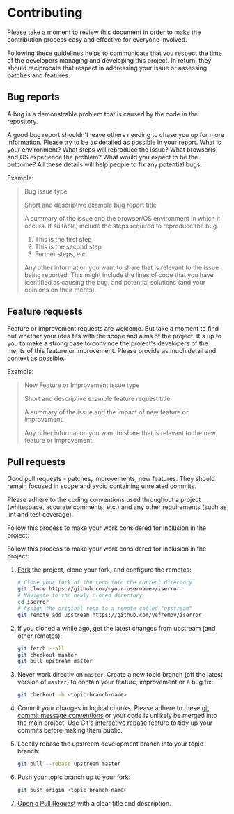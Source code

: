 # Contributing
Please take a moment to review this document in order to make the contribution
process easy and effective for everyone involved.

Following these guidelines helps to communicate that you respect the time of
the developers managing and developing this project. In return, they should
reciprocate that respect in addressing your issue or assessing patches and
features.

## Bug reports
A bug is a demonstrable problem that is caused by the code in the repository.

A good bug report shouldn't leave others needing to chase you up for more
information. Please try to be as detailed as possible in your report. What is
your environment? What steps will reproduce the issue? What browser(s) and OS
experience the problem? What would you expect to be the outcome? All these
details will help people to fix any potential bugs.

Example:

> Bug issue type
>
> Short and descriptive example bug report title
>
> A summary of the issue and the browser/OS environment in which it occurs. If
> suitable, include the steps required to reproduce the bug.
>
> 1. This is the first step
> 2. This is the second step
> 3. Further steps, etc.
>
> Any other information you want to share that is relevant to the issue being
> reported. This might include the lines of code that you have identified as
> causing the bug, and potential solutions (and your opinions on their
> merits).

## Feature requests
Feature or improvement requests are welcome. But take a moment to find out
whether your idea fits with the scope and aims of the project. It's up to you
to make a strong case to convince the project's developers of the merits of
this feature or improvement. Please provide as much detail and context as
possible.

Example:

> New Feature or Improvement issue type
>
> Short and descriptive example feature request title
>
> A summary of the issue and the impact of new feature or improvement.
>
> Any other information you want to share that is relevant to the new feature
> or improvement.


## Pull requests
Good pull requests - patches, improvements, new features. They should remain
focused in scope and avoid containing unrelated commits.

Please adhere to the coding conventions used throughout a project (whitespace,
accurate comments, etc.) and any other requirements (such as lint and test
coverage).

Follow this process to make your work considered for inclusion in the project:

Follow this process to make your work considered for inclusion in the project:

1. [Fork](http://help.github.com/fork-a-repo/) the project, clone your fork,
   and configure the remotes:

   ```bash
   # Clone your fork of the repo into the current directory
   git clone https://github.com/<your-username>/iserror
   # Navigate to the newly cloned directory
   cd iserror
   # Assign the original repo to a remote called "upstream"
   git remote add upstream https://github.com/yefremov/iserror
   ```

2. If you cloned a while ago, get the latest changes from upstream (and other
   remotes):

   ```bash
   git fetch --all
   git checkout master
   git pull upstream master
   ```

3. Never work directly on `master`. Create a new topic branch (off the latest
   version of `master`) to contain your feature, improvement or a bug fix:

   ```bash
   git checkout -b <topic-branch-name>
   ```

4. Commit your changes in logical chunks. Please adhere to these [git commit
   message conventions](http://tbaggery.com/2008/04/19/a-note-about-git-commit-messages.html)
   or your code is unlikely be merged into the main project. Use Git's
   [interactive rebase](https://help.github.com/articles/interactive-rebase)
   feature to tidy up your commits before making them public.

5. Locally rebase the upstream development branch into your topic branch:

   ```bash
   git pull --rebase upstream master
   ```

6. Push your topic branch up to your fork:

   ```bash
   git push origin <topic-branch-name>
   ```

7. [Open a Pull Request](https://help.github.com/articles/using-pull-requests/)
   with a clear title and description.
